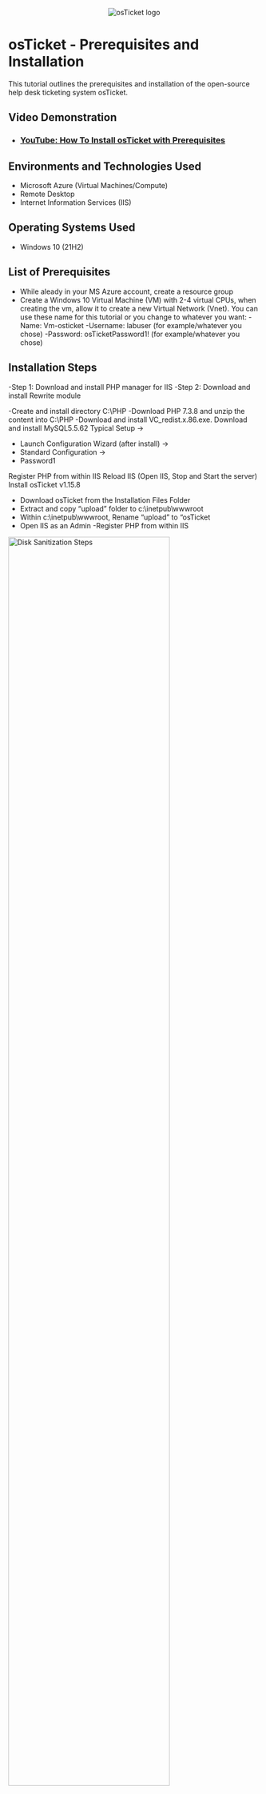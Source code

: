 <p align="center">
<img src="https://i.imgur.com/Clzj7Xs.png" alt="osTicket logo"/>
</p>

<h1>osTicket - Prerequisites and Installation</h1>
This tutorial outlines the prerequisites and installation of the open-source help desk ticketing system osTicket.<br />


<h2>Video Demonstration</h2>

- ### [YouTube: How To Install osTicket with Prerequisites](https://www.youtube.com)

<h2>Environments and Technologies Used</h2>

- Microsoft Azure (Virtual Machines/Compute)
- Remote Desktop
- Internet Information Services (IIS)

<h2>Operating Systems Used </h2>

- Windows 10</b> (21H2)

<h2>List of Prerequisites</h2>

- While aleady in your MS Azure account, create a resource group 
- Create a Windows 10 Virtual Machine (VM) with 2-4 virtual CPUs, when creating the vm, allow it to create a new Virtual Network (Vnet).
You can use these name for this tutorial or you change to whatever you want:
-Name: Vm-osticket
-Username: labuser (for example/whatever you chose)
-Password: osTicketPassword1! (for example/whatever you chose)

<h2>Installation Steps</h2>
-Step 1: Download and install PHP manager for IIS
-Step 2: Download and install Rewrite module

-Create and install directory C:\PHP
-Download PHP 7.3.8 and unzip the content into C:\PHP
-Download and install VC_redist.x.86.exe.
Download and install MySQL5.5.62
Typical Setup ->
- Launch Configuration Wizard (after install) ->
- Standard Configuration ->
- Password1

Register PHP from within IIS
Reload IIS (Open IIS, Stop and Start the server)
Install osTicket v1.15.8
- Download osTicket from the Installation Files Folder
- Extract and copy “upload” folder to c:\inetpub\wwwroot
- Within c:\inetpub\wwwroot, Rename “upload” to “osTicket
- Open IIS as an Admin
-Register PHP from within IIS

<p>
<img src="https://i.imgur.com/8mBa0iA.png" height="80%" width="80%" alt="Disk Sanitization Steps"/>
</p>
<p>
Lorem ipsum dolor sit amet, consectetur adipiscing elit, sed do eiusmod tempor incididunt ut labore et dolore magna aliqua. Ut enim ad minim veniam, quis nostrud exercitation ullamco laboris nisi ut aliquip ex ea commodo consequat. Duis aute irure dolor in reprehenderit in voluptate velit esse cillum dolore eu fugiat nulla pariatur.
</p>
<br />

<p>
<img src="https://i.imgur.com/DJmEXEB.png" height="80%" width="80%" alt="Disk Sanitization Steps"/>
</p>
<p>

</p>
<br />

<p>
<img src="https://i.imgur.com/DJmEXEB.png" height="80%" width="80%" alt="Disk Sanitization Steps"/>
</p>
<p>

</p>
<br />
